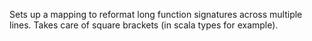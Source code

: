 Sets up a mapping <F8> to reformat long function signatures across multiple lines. 
Takes care of square brackets (in scala types for example).
